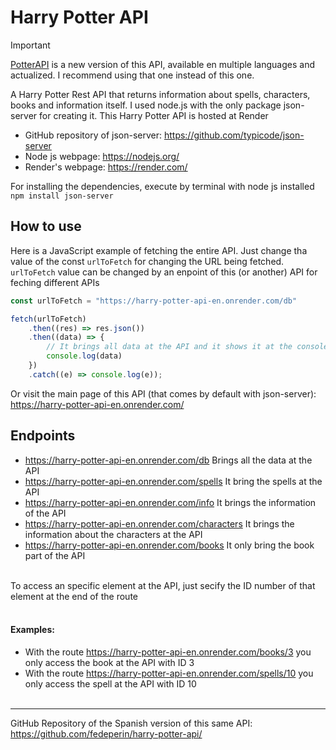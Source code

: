 # Harry Potter API
> [!IMPORTANT]  
> [PotterAPI](https://github.com/fedeperin/potterapi) is a new version of this API, available en multiple languages and actualized. I recommend using that one instead of this one.

A Harry Potter Rest API that returns information about spells, characters, books and information itself. I used node.js with the only package json-server for creating it. This Harry Potter API is hosted at Render<br>

* GitHub repository of json-server: https://github.com/typicode/json-server <br>
* Node js webpage: https://nodejs.org/ <br>
* Render's webpage: https://render.com/ <br>

For installing the dependencies, execute by terminal with node js installed  ``npm install json-server``

## How to use
Here is a JavaScript example of fetching the entire API. Just change tha value of the const ``urlToFetch`` for changing the URL being fetched. ``urlToFetch`` value can be changed by an enpoint of this (or another) API for feching different APIs <br>
```javascript
const urlToFetch = "https://harry-potter-api-en.onrender.com/db"

fetch(urlToFetch)
	.then((res) => res.json())
	.then((data) => {
		// It brings all data at the API and it shows it at the console
		console.log(data)
	})
	.catch((e) => console.log(e));
```
Or visit the main page of this API (that comes by default with json-server): https://harry-potter-api-en.onrender.com/

## Endpoints
* https://harry-potter-api-en.onrender.com/db Brings all the data at the API
* https://harry-potter-api-en.onrender.com/spells It bring the spells at the API
* https://harry-potter-api-en.onrender.com/info It brings the information of the API
* https://harry-potter-api-en.onrender.com/characters It brings the information about the characters at the API
* https://harry-potter-api-en.onrender.com/books It only bring the book part of the API <br>

<br>
To access an specific element at the API, just secify the ID number of that element at the end of the route <br><br>


#### Examples: 
* With the route https://harry-potter-api-en.onrender.com/books/3 you only access the book at the API with ID 3<br>
* With the route https://harry-potter-api-en.onrender.com/spells/10 you only access the spell at the API with ID 10 <br><br>
---
GitHub Repository of the Spanish version of this same API: https://github.com/fedeperin/harry-potter-api/
